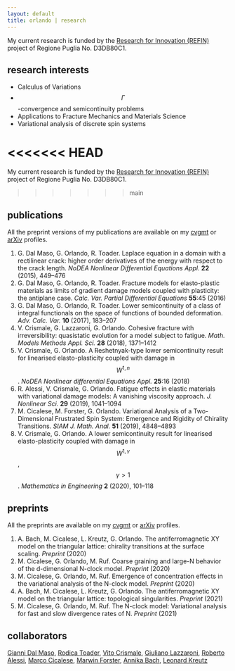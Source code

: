 ```yaml
---
layout: default
title: orlando | research
---
```



My current research is funded by the [Research for Innovation (REFIN)](https://www.refin.regione.puglia.it/pages/index) project of Regione Puglia No. D3DB80C1.

## research interests

- Calculus of Variations
- $$\Gamma$$-convergence and semicontinuity problems
- Applications to Fracture Mechanics and Materials Science
- Variational analysis of discrete spin systems

<<<<<<< HEAD
=======
My current research is funded by the [Research for Innovation (REFIN)](https://www.refin.regione.puglia.it/pages/index) project of Regione Puglia No. D3DB80C1.
>>>>>>> main

## publications

All the preprint versions of my publications are available on my [cvgmt](http://cvgmt.sns.it/person/1531/) or [arXiv](https://arxiv.org/a/orlando_g_1.html) profiles.

1. G. Dal Maso, G. Orlando, R. Toader. Laplace equation in a domain with a rectilinear crack: higher order derivatives of the energy with respect to the crack length. *NoDEA Nonlinear Differential Equations Appl.* **22** (2015), 449–476
1. G. Dal Maso, G. Orlando, R. Toader. Fracture models for elasto-plastic materials as limits of gradient damage models coupled with plasticity: the antiplane case. *Calc. Var. Partial Differential Equations* **55**:45 (2016)
1. G. Dal Maso, G. Orlando, R. Toader. Lower semicontinuity of a class of integral functionals on the space of functions of bounded deformation. *Adv. Calc. Var.* **10** (2017), 183–207
1. V. Crismale, G. Lazzaroni, G. Orlando. Cohesive fracture with irreversibility: quasistatic evolution for a model subject to fatigue. *Math. Models Methods Appl. Sci.* **28** (2018), 1371–1412
2. V. Crismale, G. Orlando. A Reshetnyak-type lower semicontinuity result for linearised elasto-plasticity coupled with damage in $$W^{1,n}$$. *NoDEA Nonlinear differential Equations Appl.* **25**:16 (2018)
3. R. Alessi, V. Crismale, G. Orlando. Fatigue effects in elastic materials with variational damage models: A vanishing viscosity approach. *J. Nonlinear Sci.* **29** (2019), 1041–1094
4. M. Cicalese, M. Forster, G. Orlando. Variational Analysis of a Two-Dimensional Frustrated Spin System: Emergence and Rigidity of Chirality Transitions. *SIAM J. Math. Anal.* **51** (2019), 4848–4893
5. V. Crismale, G. Orlando. A lower semicontinuity result for linearised elasto-plasticity coupled with damage in $$W^{1,\gamma}$$, $$\gamma > 1$$. *Mathematics in Engineering* **2** (2020), 101–118

## preprints

All the preprints are available on my [cvgmt](http://cvgmt.sns.it/person/1531/) or [arXiv](https://arxiv.org/a/orlando_g_1.html) profiles.

1. A. Bach, M. Cicalese, L. Kreutz, G. Orlando. The antiferromagnetic XY model on the triangular lattice: chirality transitions at the surface scaling. *Preprint* (2020)
2. M. Cicalese, G. Orlando, M. Ruf. Coarse graining and large-N behavior of the d-dimensional N-clock model. *Preprint* (2020)
3. M. Cicalese, G. Orlando, M. Ruf. Emergence of concentration effects in the variational analysis of the N-clock model. *Preprint* (2020)
4. A. Bach, M. Cicalese, L. Kreutz, G. Orlando. The antiferromagnetic XY model on the triangular lattice: topological singularities. *Preprint* (2021)
5. M. Cicalese, G. Orlando, M. Ruf. The N-clock model: Variational analysis for fast and slow divergence rates of N. *Preprint* (2021)


## collaborators

[Gianni Dal Maso](https://people.sissa.it/~dalmaso/), [Rodica Toader](https://people.uniud.it/page/rodica.toader), [Vito Crismale](http://www.vitocrismale.info/index.html), [Giuliano Lazzaroni](https://web.math.unifi.it/users/lazzaroni/), [Roberto Alessi](https://robertoalessi.weebly.com/), [Marco Cicalese](https://www-m7.ma.tum.de/bin/view/Analysis/MarcoCicalese), [Marwin Forster](https://www-m7.ma.tum.de/bin/view/Analysis/MarwinForster), [Annika Bach](https://www-m7.ma.tum.de/bin/view/Analysis/AnnikaBach), [Leonard Kreutz](https://www.uni-muenster.de/AMM/en/Friedrich/mitarbeiter/kreutz.html)